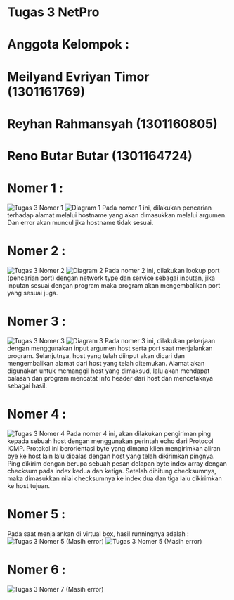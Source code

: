 # Tugas 3 NetPro
# Anggota Kelompok : 
# Meilyand Evriyan Timor (1301161769)
# Reyhan Rahmansyah (1301160805)
# Reno Butar Butar (1301164724)

# Nomer 1 :
![Tugas 3 Nomer 1](https://user-images.githubusercontent.com/46934972/66267117-8c96c280-e857-11e9-8090-71c060d6146d.png)
![Diagram 1](https://user-images.githubusercontent.com/46934972/66267432-d3d28280-e85a-11e9-992f-a7a9a7fe41dd.png)
Pada nomer 1 ini, dilakukan pencarian terhadap alamat melalui hostname yang akan dimasukkan melalui argumen. Dan error akan muncul jika hostname tidak sesuai.

# Nomer 2 :
![Tugas 3 Nomer 2](https://user-images.githubusercontent.com/46934972/66267144-e13a3d80-e857-11e9-9e13-7b55ff05807d.png)
![Diagram 2](https://user-images.githubusercontent.com/46934972/66267433-d634dc80-e85a-11e9-8bd5-b2afc444109f.png)
Pada nomer 2 ini, dilakukan lookup port (pencarian port) dengan network type dan service sebagai inputan, jika inputan sesuai dengan program maka program akan mengembalikan port yang sesuai juga.

# Nomer 3 :
![Tugas 3 Nomer 3](https://user-images.githubusercontent.com/46934972/66267158-fb741b80-e857-11e9-81d7-daee5a014aca.png)
![Diagram 3](https://user-images.githubusercontent.com/46934972/66267434-d7660980-e85a-11e9-86b5-154c70fab379.png)
Pada nomer 3 ini, dilakukan pekerjaan dengan menggunakan input argumen host serta port saat menjalankan program. Selanjutnya, host yang telah diinput akan dicari dan mengembalikan alamat dari host yang telah ditemukan. Alamat akan digunakan untuk memanggil host yang dimaksud, lalu akan mendapat balasan dan program mencatat info header dari host dan mencetaknya sebagai hasil.

# Nomer 4 :
![Tugas 3 Nomer 4](https://user-images.githubusercontent.com/46934972/66267169-15adf980-e858-11e9-8e63-3ef671f65dfb.png)
Pada nomer 4 ini, akan dilakukan pengiriman ping kepada sebuah host dengan menggunakan perintah echo dari Protocol ICMP. Protokol ini berorientasi byte yang dimana klien mengirimkan aliran bye ke host lain lalu dibalas dengan host yang telah dikirimkan pingnya. Ping dikirim dengan berupa sebuah pesan delapan byte index array dengan checksum pada index kedua dan ketiga. Setelah dihitung checksumnya, maka dimasukkan nilai checksumnya ke index dua dan tiga lalu dikirimkan ke host tujuan. 

# Nomer 5 :
Pada saat menjalankan di virtual box, hasil runningnya adalah :
![Tugas 3 Nomer 5 (Masih error) ](https://user-images.githubusercontent.com/46934972/66267175-2c545080-e858-11e9-856e-f23ec0523e12.png)
![Tugas 3 Nomer 5 (Masih error)](https://user-images.githubusercontent.com/46934972/66267177-2f4f4100-e858-11e9-9196-148025fb11be.png)

# Nomer 6 :
![Tugas 3 Nomer 7 (Masih error) ](https://user-images.githubusercontent.com/46934972/66267183-3f672080-e858-11e9-8cfd-167020e0b380.png)



